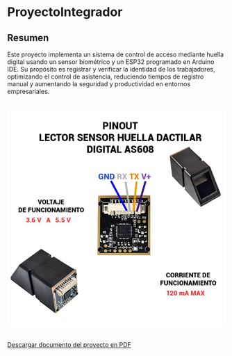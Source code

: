 # ProyectoIntegrador

##  Resumen

Este proyecto implementa un sistema de control de acceso mediante huella digital usando un sensor biométrico y un ESP32 programado en Arduino IDE. Su propósito es registrar y verificar la identidad de los trabajadores, optimizando el control de asistencia, reduciendo tiempos de registro manual y aumentando la seguridad y productividad en entornos empresariales.

##
![Sensor as608](sensor.jpg)
##

[Descargar documento del proyecto en PDF](Proi.pdf)
